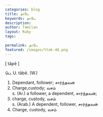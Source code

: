 ```yaml
---
categories: blog
title: தாபே
keywords: தாபே
description: 
author: Tamilan
layout: Ruby
tags: 
 
permalink: தாபே
featured: /images/ttak-48.png
---
```

  
[ tāpē ]  
  
பெ. U. tābē. (W.)  
1. Dependant, follower; சார்ந்தவன்  
2. Charge,custody; வசம்  
s. (Ar.) a follower, a dependent, சார்ந்தவன்;  
2. charge, custody, வசம்  
s. (Arab.) A dependent, follower, சார்ந்தவன்  
2. Charge, custody, வசம்